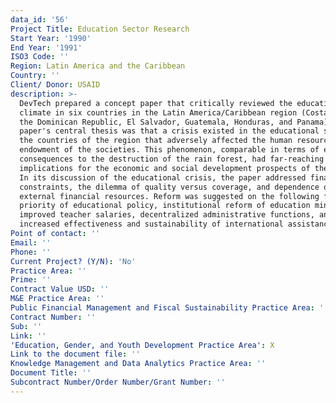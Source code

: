 ```yaml
---
data_id: '56'
Project Title: Education Sector Research
Start Year: '1990'
End Year: '1991'
ISO3 Code: ''
Region: Latin America and the Caribbean
Country: ''
Client/ Donor: USAID
description: >-
  DevTech prepared a concept paper that critically reviewed the educational
  climate in six countries in the Latin America/Caribbean region (Costa Rica,
  the Dominican Republic, El Salvador, Guatemala, Honduras, and Panama). The
  paper's central thesis was that a crisis existed in the educational systems of
  the countries of the region that adversely affected the human resource
  endowment of the societies. This phenomenon, comparable in terms of economic
  consequences to the destruction of the rain forest, had far-reaching
  implications for the economic and social development prospects of the region.
  In its discussion of the educational crisis, the paper addressed financial
  constraints, the dilemma of quality versus coverage, and dependence on
  external financial resources. Reform was suggested on the following fronts:
  priority of educational policy, institutional reform of education ministries,
  improved teacher salaries, decentralized administrative functions, and
  increased effectiveness and sustainability of international assistance.
Point of contact: ''
Email: ''
Phone: ''
Current Project? (Y/N): 'No'
Practice Area: ''
Prime: ''
Contract Value USD: ''
M&E Practice Area: ''
Public Financial Management and Fiscal Sustainability Practice Area: ''
Contract Number: ''
Sub: ''
Link: ''
'Education, Gender, and Youth Development Practice Area': X
Link to the document file: ''
Knowledge Management and Data Analytics Practice Area: ''
Document Title: ''
Subcontract Number/Order Number/Grant Number: ''
---
```

